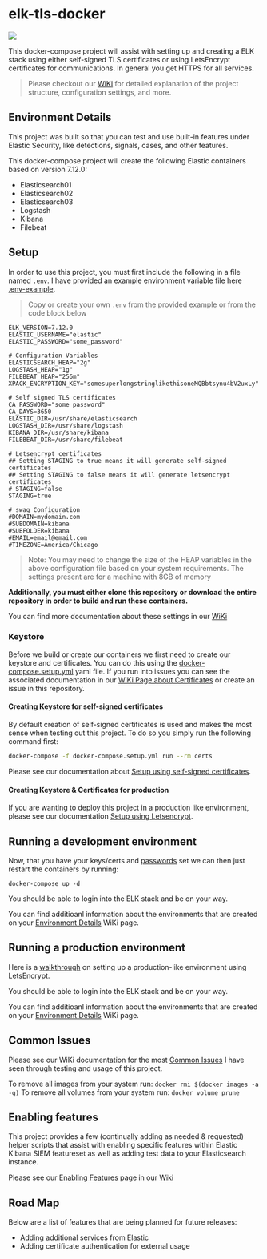 # elk-tls-docker

![](https://raw.githubusercontent.com/wiki/swimlane/elk-tls-docker/images/elk-tls-docker-diagram.png)

This docker-compose project will assist with setting up and creating a ELK stack using either self-signed TLS certificates or using LetsEncrypt certificates for communications.  In general you get HTTPS for all services.

> Please checkout our [WiKi](https://github.com/swimlane/elk-tls-docker/wiki) for detailed explanation of the project structure, configuration settings, and more.

## Environment Details

This project was built so that you can test and use built-in features under Elastic Security, like detections, signals, cases, and other features.

This docker-compose project will create the following Elastic containers based on version 7.12.0:

* Elasticsearch01
* Elasticsearch02
* Elasticsearch03
* Logstash
* Kibana
* Filebeat

## Setup

In order to use this project, you must first include the following in a file named `.env`. I have provided an example environment variable file here [.env-example](https://github.com/swimlane/elk-tls-docker/blob/master/.env-example).

> Copy or create your own `.env` from the provided example or from the code block below

```text
ELK_VERSION=7.12.0
ELASTIC_USERNAME="elastic"
ELASTIC_PASSWORD="some_password"

# Configuration Variables
ELASTICSEARCH_HEAP="2g"
LOGSTASH_HEAP="1g"
FILEBEAT_HEAP="256m"
XPACK_ENCRYPTION_KEY="somesuperlongstringlikethisoneMQBbtsynu4bV2uxLy"

# Self signed TLS certificates
CA_PASSWORD="some password"
CA_DAYS=3650
ELASTIC_DIR=/usr/share/elasticsearch
LOGSTASH_DIR=/usr/share/logstash
KIBANA_DIR=/usr/share/kibana
FILEBEAT_DIR=/usr/share/filebeat

# Letsencrypt certificates
## Setting STAGING to true means it will generate self-signed certificates
## Setting STAGING to false means it will generate letsencrypt certificates
# STAGING=false
STAGING=true

# swag Configuration
#DOMAIN=mydomain.com
#SUBDOMAIN=kibana
#SUBFOLDER=kibana
#EMAIL=email@email.com
#TIMEZONE=America/Chicago
```

> Note: You may need to change the size of the HEAP variables in the above configuration file based on your system requirements.  The settings present are for a machine with 8GB of memory

**Additionally, you must either clone this repository or download the entire repository in order to build and run these containers.**

You can find more documentation about these settings in our [WiKi](https://github.com/swimlane/elk-tls-docker/wiki/Environment-Variables)

### Keystore

Before we build or create our containers we first need to create our keystore and certificates.  You can do this using the [docker-compose.setup.yml](docker-compose.setup.yml) yaml file.  If you run into issues you can see the associated documentation in our [WiKi Page about Certificates](https://github.com/swimlane/elk-tls-docker/wiki/Certificates) or create an issue in this repository.

#### Creating Keystore for self-signed certificates

By default creation of self-signed certificates is used and makes the most sense when testing out this project.  To do so you simply run the following command first:

```bash
docker-compose -f docker-compose.setup.yml run --rm certs
```

Please see our documentation about [Setup using self-signed certificates](https://github.com/swimlane/elk-tls-docker/wiki/Setup%20using%20self-signed%20certificates).

#### Creating Keystore & Certificates for production

If you are wanting to deploy this project in a production like environment, please see our documentation [Setup using Letsencrypt](https://github.com/swimlane/elk-tls-docker/wiki/Setup%20using%20Letsencrypt).


## Running a development environment

Now, that you have your keys/certs and [passwords](https://github.com/swimlane/elk-tls-docker/wiki/Setting%20Passwords) set we can then just restart the containers by running:

```
docker-compose up -d
```

You should be able to login into the ELK stack and be on your way.

You can find additioanl information about the environments that are created on your [Environment Details](https://github.com/swimlane/elk-tls-docker/wiki/Environment-Details) WiKi page.

## Running a production environment

Here is a [walkthrough](https://github.com/swimlane/elk-tls-docker/wiki/Letsencrypt%20Walkthrough) on setting up a production-like environment using LetsEncrypt.

You should be able to login into the ELK stack and be on your way.

You can find additioanl information about the environments that are created on your [Environment Details](https://github.com/swimlane/elk-tls-docker/wiki/Environment-Details) WiKi page.

## Common Issues

Please see our WiKi documentation for the most [Common Issues](https://github.com/swimlane/elk-tls-docker/wiki/Common-Issues) I have seen through testing and usage of this project.

To remove all images from your system run: ```docker rmi $(docker images -a -q)```
To remove all volumes from your system run: ```docker volume prune```

## Enabling features

This project provides a few (continually adding as needed & requested) helper scripts that assist with enabling specific features within Elastic Kibana SIEM featureset as well as adding test data to your Elasticsearch instance.

Please see our [Enabling Features](https://github.com/swimlane/elk-tls-docker/wiki/Enabling-Features) page in our [Wiki](https://github.com/swimlane/elk-tls-docker/wiki)

## Road Map

Below are a list of features that are being planned for future releases:

* Adding additional services from Elastic
* Adding certificate authentication for external usage